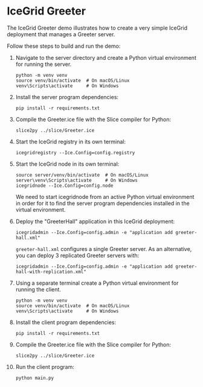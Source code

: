# IceGrid Greeter

The IceGrid Greeter demo illustrates how to create a very simple IceGrid deployment that manages a Greeter server.

Follow these steps to build and run the demo:

1. Navigate to the server directory and create a Python virtual environment for running the server.

    ```shell
    python -m venv venv
    source venv/bin/activate  # On macOS/Linux
    venv\Scripts\activate     # On Windows
    ```

2. Install the server program dependencies:

    ```shell
    pip install -r requirements.txt
    ```

3. Compile the Greeter.ice file with the Slice compiler for Python:

    ```shell
    slice2py ../slice/Greeter.ice
    ```

4. Start the IceGrid registry in its own terminal:

    ```shell
    icegridregistry --Ice.Config=config.registry
    ```

5. Start the IceGrid node in its own terminal:

    ```shell
    source server/venv/bin/activate  # On macOS/Linux
    server\venv\Scripts\activate     # On Windows
    icegridnode --Ice.Config=config.node
    ```

    We need to start icegridnode from an active Python virtual environment in order for it to find the server
    program dependencies installed in the virtual environment.

6. Deploy the "GreeterHall" application in this IceGrid deployment:

    ```shell
    icegridadmin --Ice.Config=config.admin -e "application add greeter-hall.xml"
    ```

    `greeter-hall.xml` configures a single Greeter server. As an alternative, you can deploy 3 replicated Greeter
    servers with:

    ```shell
    icegridadmin --Ice.Config=config.admin -e "application add greeter-hall-with-replication.xml"
    ```

7. Using a separate terminal create a Python virtual environment for running the client.

    ```shell
    python -m venv venv
    source venv/bin/activate  # On macOS/Linux
    venv\Scripts\activate     # On Windows
    ```

8. Install the client program dependencies:

    ```shell
    pip install -r requirements.txt
    ```

9. Compile the Greeter.ice file with the Slice compiler for Python:

    ```shell
    slice2py ../slice/Greeter.ice
    ```

10. Run the client program:

    ```shell
    python main.py
    ```
